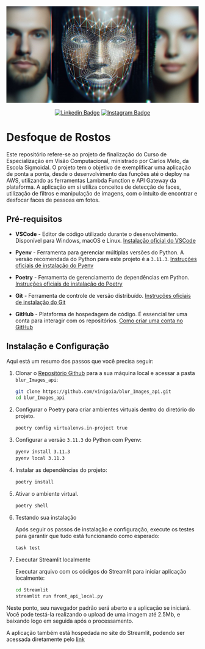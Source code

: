 <img src="https://github.com/vinigoia/blur_Images_api/blob/main/Arquivos%20de%20teste/_9e1f5d8c-797d-4f8d-9802-c4bc3616d759.jpg"/>

<div align="center">
  
  [![Linkedin Badge](https://img.shields.io/badge/LinkedIn-0077B5?style=flat-square&logo=Linkedin&logoColor=white&link=https://www.linkedin.com/in/vinicius-goia-75a403234)](https://www.linkedin.com/in/vinicius-goia-75a403234)
  [![Instagram Badge](https://img.shields.io/badge/Instagram-E4405F?style=flat-square&logo=instagram&logoColor=white)](https://www.instagram.com/viniciusgoia/)


</div>

# Desfoque de Rostos

Este repositório refere-se ao projeto de finalização do Curso de Especialização em Visão Computacional, ministrado por Carlos Melo, da Escola Sigmoidal. O projeto tem o objetivo de exemplificar uma aplicação de ponta a ponta, 
desde o desenvolvimento das funções até o deploy na AWS, utilizando as ferramentas Lambda Function e API Gateway da plataforma. A aplicação em si utiliza conceitos de detecção de faces, utilização de filtros e manipulação de imagens, com o intuito de 
encontrar e desfocar faces de pessoas em fotos.

## Pré-requisitos

* **VSCode** - Editor de código utilizado durante o desenvolvimento. Disponível para Windows, macOS e Linux. [Instalação oficial do VSCode](https://code.visualstudio.com/download)

* **Pyenv** - Ferramenta para gerenciar múltiplas versões do Python. A versão recomendada do Python para este projeto é a `3.11.3`. [Instruções oficiais de instalação do Pyenv](https://github.com/pyenv/pyenv#installation)

* **Poetry** - Ferramenta de gerenciamento de dependências em Python. [Instruções oficiais de instalação do Poetry](https://python-poetry.org/docs/#installation)

* **Git** - Ferramenta de controle de versão distribuído. [Instruções oficiais de instalação do Git](https://git-scm.com/book/en/v2/Getting-Started-Installing-Git)

* **GitHub** - Plataforma de hospedagem de código. É essencial ter uma conta para interagir com os repositórios. [Como criar uma conta no GitHub](https://docs.github.com/pt/get-started/onboarding/getting-started-with-your-github-account)

## Instalação e Configuração

Aqui está um resumo dos passos que você precisa seguir:

1. Clonar o [Repositório Github](https://github.com/vinigoia/blur_Images_api) para a sua máquina local e acessar a pasta `blur_Images_api`:

   ```bash
   git clone https://github.com/vinigoia/blur_Images_api.git
   cd blur_Images_api
   ```

2. Configurar o Poetry para criar ambientes virtuais dentro do diretório do projeto.

   ```bash
   poetry config virtualenvs.in-project true
   ```

3. Configurar a versão `3.11.3` do Python com Pyenv:

   ```bash
   pyenv install 3.11.3
   pyenv local 3.11.3
   ```

4. Instalar as dependências do projeto:

   ```bash
   poetry install
   ```

5. Ativar o ambiente virtual.

   ```bash
   poetry shell
   ```

6. Testando sua instalação

   Após seguir os passos de instalação e configuração, execute os testes para garantir que tudo está funcionando como esperado:

   ```bash
   task test
   ```

7. Executar Streamlit localmente

   Executar arquivo com os códigos do Streamlit para iniciar aplicação localmente:

   ```bash
   cd Streamlit
   streamlit run front_api_local.py      
   ```

Neste ponto, seu navegador padrão será aberto e a aplicação se iniciará. Você pode testá-la realizando o upload de uma imagem até 2.5Mb, e baixando logo em seguida após o processamento.

A aplicação também está hospedada no site do Streamlit, podendo ser acessada diretamente pelo [link](https://blurimagesapi-bpsnngqkeuandkara6zets.streamlit.app/)



